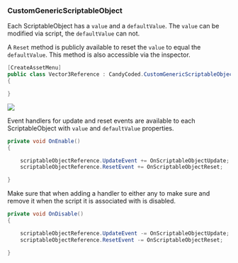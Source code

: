 ### CustomGenericScriptableObject

Each ScriptableObject has a `value` and a `defaultValue`. The `value` can be modified via script, the `defaultValue` can not.

A `Reset` method is publicly available to reset the `value` to equal the `defaultValue`. This method is also accessible via the inspector.

```csharp
[CreateAssetMenu]
public class Vector3Reference : CandyCoded.CustomGenericScriptableObject<Vector3>
{

}
```

![](https://i.imgur.com/9opk8j8.png)

Event handlers for update and reset events are available to each ScriptableObject with `value` and `defaultValue` properties.

```csharp
private void OnEnable()
{

    scriptableObjectReference.UpdateEvent += OnScriptableObjectUpdate;
    scriptableObjectReference.ResetEvent += OnScriptableObjectReset;

}
```

Make sure that when adding a handler to either any to make sure and remove it when the script it is associated with is disabled.

```csharp
private void OnDisable()
{

    scriptableObjectReference.UpdateEvent -= OnScriptableObjectUpdate;
    scriptableObjectReference.ResetEvent -= OnScriptableObjectReset;

}
```

